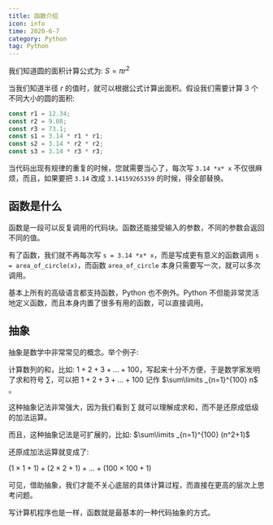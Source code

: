 ```yaml
---
title: 函数介绍
icon: info
time: 2020-6-7
category: Python
tag: Python
---
```


我们知道圆的面积计算公式为: $S = \pi r^2$

当我们知道半径 $r$ 的值时，就可以根据公式计算出面积。假设我们需要计算 3 个不同大小的圆的面积:

```js
const r1 = 12.34;
const r2 = 9.08;
const r3 = 73.1;
const s1 = 3.14 * r1 * r1;
const s2 = 3.14 * r2 * r2;
const s3 = 3.14 * r3 * r3;
```

当代码出现有规律的重复的时候，您就需要当心了，每次写 `3.14 *x* x` 不仅很麻烦，而且，如果要把 `3.14` 改成 `3.14159265359` 的时候，得全部替换。

## 函数是什么

函数是一段可以反复调用的代码块。函数还能接受输入的参数，不同的参数会返回不同的值。

有了函数，我们就不再每次写 `s = 3.14 *x* x`，而是写成更有意义的函数调用 `s = area_of_circle(x)`，而函数 `area_of_circle` 本身只需要写一次，就可以多次调用。

基本上所有的高级语言都支持函数，Python 也不例外。Python 不但能非常灵活地定义函数，而且本身内置了很多有用的函数，可以直接调用。

## 抽象

抽象是数学中非常常见的概念。举个例子:

计算数列的和，比如: $1 + 2 + 3 + \dots + 100$，写起来十分不方便，于是数学家发明了求和符号 $\sum\limits$，可以把 $1 + 2 + 3 + \dots + 100$ 记作 $\sum\limits _{n=1}^{100} n$ 。

这种抽象记法非常强大，因为我们看到 $\sum\limits$ 就可以理解成求和，而不是还原成低级的加法运算。

而且，这种抽象记法是可扩展的，比如: $\sum\limits _{n=1}^{100} (n^2+1)$

还原成加法运算就变成了:

$(1 × 1 + 1) + (2 × 2 + 1) + \dots + (100 × 100 + 1)$

可见，借助抽象，我们才能不关心底层的具体计算过程，而直接在更高的层次上思考问题。

写计算机程序也是一样，函数就是最基本的一种代码抽象的方式。
